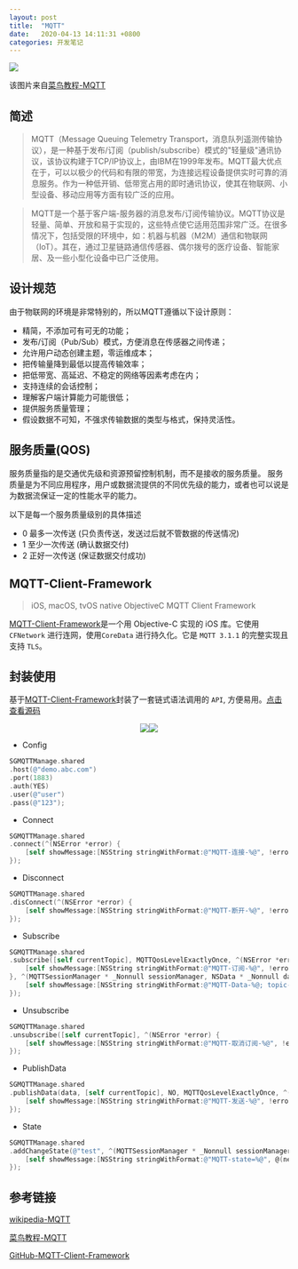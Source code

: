```yaml
---
layout: post
title:  "MQTT"
date:   2020-04-13 14:11:31 +0800
categories: 开发笔记
---
```


![](http://yuqiangcoder.com/assets/postImages/ios/202004/MQTT.svg)

该图片来自[菜鸟教程-MQTT](https://www.runoob.com/w3cnote/mqtt-intro.html)

## 简述
> MQTT（Message Queuing Telemetry Transport，消息队列遥测传输协议），是一种基于发布/订阅（publish/subscribe）模式的"轻量级"通讯协议，该协议构建于TCP/IP协议上，由IBM在1999年发布。MQTT最大优点在于，可以以极少的代码和有限的带宽，为连接远程设备提供实时可靠的消息服务。作为一种低开销、低带宽占用的即时通讯协议，使其在物联网、小型设备、移动应用等方面有较广泛的应用。

> MQTT是一个基于客户端-服务器的消息发布/订阅传输协议。MQTT协议是轻量、简单、开放和易于实现的，这些特点使它适用范围非常广泛。在很多情况下，包括受限的环境中，如：机器与机器（M2M）通信和物联网（IoT）。其在，通过卫星链路通信传感器、偶尔拨号的医疗设备、智能家居、及一些小型化设备中已广泛使用。

## 设计规范
由于物联网的环境是非常特别的，所以MQTT遵循以下设计原则：

* 精简，不添加可有可无的功能；
* 发布/订阅（Pub/Sub）模式，方便消息在传感器之间传递；
* 允许用户动态创建主题，零运维成本；
* 把传输量降到最低以提高传输效率；
* 把低带宽、高延迟、不稳定的网络等因素考虑在内；
* 支持连续的会话控制；
* 理解客户端计算能力可能很低；
* 提供服务质量管理；
* 假设数据不可知，不强求传输数据的类型与格式，保持灵活性。

## 服务质量(QOS)
服务质量指的是交通优先级和资源预留控制机制，而不是接收的服务质量。 服务质量是为不同应用程序，用户或数据流提供的不同优先级的能力，或者也可以说是为数据流保证一定的性能水平的能力。

以下是每一个服务质量级别的具体描述

* 0 最多一次传送 (只负责传送，发送过后就不管数据的传送情况)
* 1 至少一次传送 (确认数据交付)
* 2 正好一次传送 (保证数据交付成功)

## MQTT-Client-Framework

> iOS, macOS, tvOS native ObjectiveC MQTT Client Framework

[MQTT-Client-Framework](https://github.com/novastone-media/MQTT-Client-Framework)是一个用 Objective-C 实现的 iOS 库。它使用 `CFNetwork` 进行连网，使用`CoreData` 进行持久化。它是 `MQTT 3.1.1` 的完整实现且支持 `TLS`。


## 封装使用
基于[MQTT-Client-Framework](https://github.com/novastone-media/MQTT-Client-Framework)封装了一套链式语法调用的 `API`, 方便易用。[点击查看源码](https://github.com/YQqiang/SGMQTT)

<center class="half">
    <img src="http://yuqiangcoder.com/assets/postImages/ios/202004/MQTT1.PNG"/><img src="http://yuqiangcoder.com/assets/postImages/ios/202004/MQTT2.PNG"/>
</center>

* Config

```Objective-C
SGMQTTManage.shared
.host(@"demo.abc.com")
.port(1883)
.auth(YES)
.user(@"user")
.pass(@"123");
```

* Connect

```Objective-C
SGMQTTManage.shared
.connect(^(NSError *error) {
    [self showMessage:[NSString stringWithFormat:@"MQTT-连接-%@", !error ? @"成功" : error]];
});
```

* Disconnect

```Objective-C
SGMQTTManage.shared
.disConnect(^(NSError *error) {
    [self showMessage:[NSString stringWithFormat:@"MQTT-断开-%@", !error ? @"成功" : error]];
});
```
* Subscribe

```Objective-C
SGMQTTManage.shared
.subscribe([self currentTopic], MQTTQosLevelExactlyOnce, ^(NSError *error, NSArray<NSNumber *> *gQoss) {
    [self showMessage:[NSString stringWithFormat:@"MQTT-订阅-%@", !error ? @"成功" : error]];
}, ^(MQTTSessionManager * _Nonnull sessionManager, NSData * _Nonnull data, NSString * _Nonnull topic, BOOL retained) {
    [self showMessage:[NSString stringWithFormat:@"MQTT-Data-%@; topic-%@", [[NSString alloc] initWithData:data encoding:NSUTF8StringEncoding], topic]];
});
```
* Unsubscribe

```Objective-C
SGMQTTManage.shared
.unsubscribe([self currentTopic], ^(NSError *error) {
    [self showMessage:[NSString stringWithFormat:@"MQTT-取消订阅-%@", !error ? @"成功" : error]];
});
```
* PublishData

```Objective-C
SGMQTTManage.shared
.publishData(data, [self currentTopic], NO, MQTTQosLevelExactlyOnce, ^(NSError *error) {
    [self showMessage:[NSString stringWithFormat:@"MQTT-发送-%@", !error ? @"成功" : error]];
});
```
* State

```Objective-C
SGMQTTManage.shared
.addChangeState(@"test", ^(MQTTSessionManager * _Nonnull sessionManager, MQTTSessionManagerState newState) {
    [self showMessage:[NSString stringWithFormat:@"MQTT-state=%@", @(newState)]];
});
```

## 参考链接

[wikipedia-MQTT](https://zh.wikipedia.org/wiki/MQTT)

[菜鸟教程-MQTT](https://www.runoob.com/w3cnote/mqtt-intro.html)

[GitHub-MQTT-Client-Framework](https://github.com/novastone-media/MQTT-Client-Framework)


[jekyll-docs]: https://jekyllrb.com/docs/home
[jekyll-gh]:   https://github.com/jekyll/jekyll
[jekyll-talk]: https://talk.jekyllrb.com/

